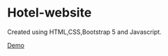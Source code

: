 # Hotel-website
Created using HTML,CSS,Bootstrap 5 and Javascript.


[Demo](https://shraddha1513.github.io/Hotel-website/)
